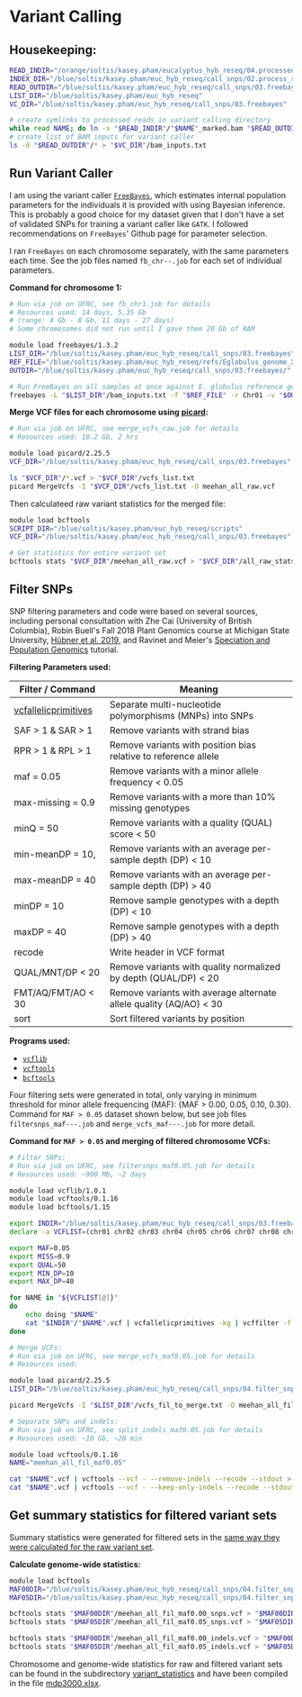 # Variant Calling

## Housekeeping:
```bash
READ_INDIR="/orange/soltis/kasey.pham/eucalyptus_hyb_reseq/04.processed_reads"
INDEX_DIR="/blue/soltis/kasey.pham/euc_hyb_reseq/call_snps/02.process_reads/04.markdup"
READ_OUTDIR="/blue/soltis/kasey.pham/euc_hyb_reseq/call_snps/03.freebayes/reads"
LIST_DIR="/blue/soltis/kasey.pham/euc_hyb_reseq"
VC_DIR="/blue/soltis/kasey.pham/euc_hyb_reseq/call_snps/03.freebayes"

# create symlinks to processed reads in variant calling directory
while read NAME; do ln -s "$READ_INDIR"/"$NAME"_marked.bam "$READ_OUTDIR"/"$NAME"_marked.bam; ln -s "$INDEX_DIR"/"$NAME"_marked.bai "$READ_OUTDIR"/"$NAME"_marked.bai; done < "$LIST_DIR"/seq_ids.txt
# create list of BAM inputs for variant caller
ls -d "$READ_OUTDIR"/* > "$VC_DIR"/bam_inputs.txt
```

## Run Variant Caller
I am using the variant caller [`FreeBayes`](https://github.com/freebayes/freebayes), which estimates internal population parameters for the individuals it is provided with using Bayesian inference. This is probably a good choice for my dataset given that I don't have a set of validated SNPs for training a variant caller like `GATK`. I followed recommendations on `FreeBayes`' Github page for parameter selection.

I ran `FreeBayes` on each chromosome separately, with the same parameters each time. See the job files named `fb_chr--.job` for each set of individual parameters.

**Command for chromosome 1:**

```bash
# Run via job on UFRC, see fb_chr1.job for details
# Resources used: 14 days, 5.35 Gb
# (range: 4 Gb - 8 Gb, 11 days - 27 days)
# Some chromosomes did not run until I gave them 20 Gb of RAM

module load freebayes/1.3.2
LIST_DIR="/blue/soltis/kasey.pham/euc_hyb_reseq/call_snps/03.freebayes"
REF_FILE="/blue/soltis/kasey.pham/euc_hyb_reseq/refs/Eglobulus_genome_X46/EGLOB-X46.v1.0.fa"
OUTDIR="/blue/soltis/kasey.pham/euc_hyb_reseq/call_snps/03.freebayes/"

# Run FreeBayes on all samples at once against E. globulus reference genome, call sites with a maximum depth of 4000
freebayes -L "$LIST_DIR"/bam_inputs.txt -f "$REF_FILE" -r Chr01 -v "$OUTDIR"/Chr01.vcf -g 4000
```

**Merge VCF files for each chromosome using [picard](https://gatk.broadinstitute.org/hc/en-us/articles/360036713331-MergeVcfs-Picard):**

```bash
# Run via job on UFRC, see merge_vcfs_raw.job for details
# Resources used: 10.2 Gb, 2 hrs 

module load picard/2.25.5
VCF_DIR="/blue/soltis/kasey.pham/euc_hyb_reseq/call_snps/03.freebayes"

ls "$VCF_DIR"/*.vcf > "$VCF_DIR"/vcfs_list.txt
picard MergeVcfs -I "$VCF_DIR"/vcfs_list.txt -O meehan_all_raw.vcf
```

Then calculateed raw variant statistics for the merged file:

```bash
module load bcftools
SCRIPT_DIR="/blue/soltis/kasey.pham/euc_hyb_reseq/scripts"
VCF_DIR="/blue/soltis/kasey.pham/euc_hyb_reseq/call_snps/03.freebayes"

# Get statistics for entire variant set
bcftools stats "$VCF_DIR"/meehan_all_raw.vcf > "$VCF_DIR"/all_raw_stats.txt
```

## Filter SNPs
SNP filtering parameters and code were based on several sources, including personal consultation with Zhe Cai (University of British Columbia), Robin Buell's Fall 2018 Plant Genomics course at Michigan State University, [Hübner et al. 2019](https://doi.org/10.1038/s41477-018-0329-0), and Ravinet and Meier's [Speciation and Population Genomics](https://speciationgenomics.github.io/) tutorial.

**Filtering Parameters used:**

| Filter / Command                            | Meaning                                                             |
| ------------------------------------------- | ------------------------------------------------------------------- |
| [vcfallelicprimitives](https://github.com/vcflib/vcflib/blob/master/doc/vcfallelicprimitives.md) | Separate multi-nucleotide polymorphisms (MNPs) into SNPs |
| SAF > 1 & SAR > 1                           | Remove variants with strand bias                                    |
| RPR > 1 & RPL > 1                           | Remove variants with position bias relative to reference allele     |
| maf = 0.05                                  | Remove variants with a minor allele frequency < 0.05                |
| max-missing = 0.9                           | Remove variants with a more than 10% missing genotypes              |
| minQ = 50                                   | Remove variants with a quality (QUAL) score < 50                    |
| min-meanDP = 10,                            | Remove variants with an average per-sample depth (DP) < 10          |
| max-meanDP = 40                             | Remove variants with an average per-sample depth (DP) > 40          |
| minDP = 10                                  | Remove sample genotypes with a depth (DP) < 10                      |
| maxDP = 40                                  | Remove sample genotypes with a depth (DP) > 40                      |
| recode                                      | Write header in VCF format                                          |
| QUAL/MNT/DP < 20                            | Remove variants with quality normalized by depth (QUAL/DP) < 20     |
| FMT/AQ/FMT/AO < 30                          | Remove variants with average alternate allele quality (AQ/AO) < 30  |
| sort                                        | Sort filtered variants by position                                  |

**Programs used:**

* [`vcflib`](https://github.com/vcflib/vcflib)
* [`vcftools`](https://vcftools.github.io)
* [`bcftools`](https://samtools.github.io/bcftools/bcftools.html)


Four filtering sets were generated in total, only varying in minimum threshold for minor allele frequencing (MAF): {MAF > 0.00, 0.05, 0.10, 0.30}. Command for `MAF > 0.05` dataset shown below, but see job files `filtersnps_maf---.job` and `merge_vcfs_maf---.job` for more detail.

**Command for `MAF > 0.05` and merging of filtered chromosome VCFs:**

```bash
# Filter SNPs:
# Run via job on UFRC, see filtersnps_maf0.05.job for details
# Resources used: ~900 Mb, ~2 days

module load vcflib/1.0.1
module load vcftools/0.1.16
module load bcftools/1.15

export INDIR="/blue/soltis/kasey.pham/euc_hyb_reseq/call_snps/03.freebayes"
declare -a VCFLIST=(chr01 chr02 chr03 chr04 chr05 chr06 chr07 chr08 chr09 chr10 chr11 chrUn)

export MAF=0.05
export MISS=0.9
export QUAL=50
export MIN_DP=10
export MAX_DP=40

for NAME in "${VCFLIST[@]}"
do
    echo doing "$NAME"
    cat "$INDIR"/"$NAME".vcf | vcfallelicprimitives -kg | vcffilter -f "SAF > 1 & SAR > 1 & RPR > 1 & RPL > 1" | vcftools --vcf - --maf $MAF --max-missing $MISS --minQ $QUAL --min-meanDP $MIN_DP --max-meanDP $MAX_DP --minDP $MIN_DP --maxDP $MAX_DP --recode --stdout | bcftools view -e 'QUAL/FMT/DP<20 & FMT/QA/FMT/AO<30' -O v - | bcftools sort -O v - > "$NAME"_fil.vcf
done

# Merge VCFs:
# Run via job on UFRC, see merge_vcfs_maf0.05.job for details
# Resources used: 

module load picard/2.25.5
LIST_DIR="/blue/soltis/kasey.pham/euc_hyb_reseq/call_snps/04.filter_snps"

picard MergeVcfs -I "$LIST_DIR"/vcfs_fil_to_merge.txt -O meehan_all_fil_maf0.05.vcf

# Separate SNPs and indels:
# Run via job on UFRC, see split_indels_maf0.05.job for details
# Resources used: ~10 Gb, ~20 min

module load vcftools/0.1.16
NAME="meehan_all_fil_maf0.05"

cat "$NAME".vcf | vcftools --vcf - --remove-indels --recode --stdout > "$NAME"_snps.vcf
cat "$NAME".vcf | vcftools --vcf - --keep-only-indels --recode --stdout > "$NAME"_indels.vcf
```
## Get summary statistics for filtered variant sets

Summary statistics were generated for filtered sets in the [same way they were calculated for the raw variant set](#calculate-raw-variant-statistics). 

**Calculate genome-wide statistics:**
```bash
module load bcftools
MAF00DIR="/blue/soltis/kasey.pham/euc_hyb_reseq/call_snps/04.filter_snps/maf0.00"
MAF05DIR="/blue/soltis/kasey.pham/euc_hyb_reseq/call_snps/04.filter_snps/maf0.05"

bcftools stats "$MAF00DIR"/meehan_all_fil_maf0.00_snps.vcf > "$MAF00DIR"/all_fil_maf0.00_snp_stats.txt
bcftools stats "$MAF05DIR"/meehan_all_fil_maf0.05_snps.vcf > "$MAF05DIR"/all_fil_maf0.05_snp_stats.txt

bcftools stats "$MAF00DIR"/meehan_all_fil_maf0.00_indels.vcf > "$MAF00DIR"/all_fil_maf0.00_indel_stats.txt
bcftools stats "$MAF05DIR"/meehan_all_fil_maf0.05_indels.vcf > "$MAF05DIR"/all_fil_maf0.05_indel_stats.txt
```

Chromosome and genome-wide statistics for raw and filtered variant sets can be found in the subdirectory [variant_statistics](https://github.com/kaseykhanhpham/eucalyptus-hybrid-resequencing/tree/main/03.var_calling/variant_statistics) and have been compiled in the file [mdp3000.xlsx](https://github.com/kaseykhanhpham/eucalyptus-hybrid-resequencing/blob/main/03.var_calling/variant_statistics/mdp3000.xlsx).
